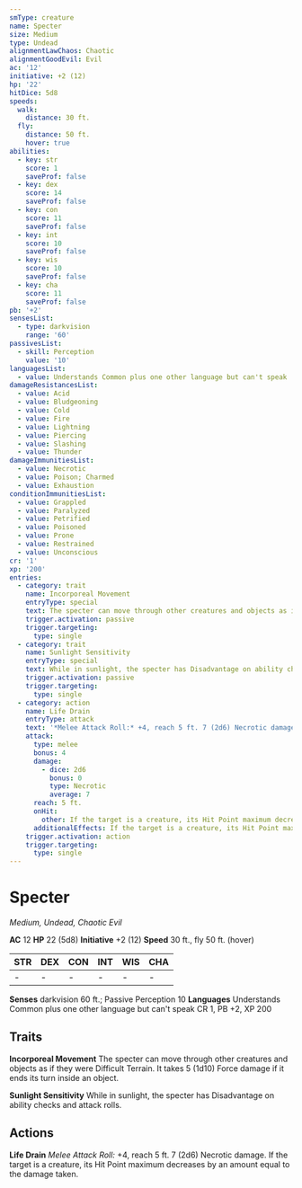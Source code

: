 ```yaml
---
smType: creature
name: Specter
size: Medium
type: Undead
alignmentLawChaos: Chaotic
alignmentGoodEvil: Evil
ac: '12'
initiative: +2 (12)
hp: '22'
hitDice: 5d8
speeds:
  walk:
    distance: 30 ft.
  fly:
    distance: 50 ft.
    hover: true
abilities:
  - key: str
    score: 1
    saveProf: false
  - key: dex
    score: 14
    saveProf: false
  - key: con
    score: 11
    saveProf: false
  - key: int
    score: 10
    saveProf: false
  - key: wis
    score: 10
    saveProf: false
  - key: cha
    score: 11
    saveProf: false
pb: '+2'
sensesList:
  - type: darkvision
    range: '60'
passivesList:
  - skill: Perception
    value: '10'
languagesList:
  - value: Understands Common plus one other language but can't speak
damageResistancesList:
  - value: Acid
  - value: Bludgeoning
  - value: Cold
  - value: Fire
  - value: Lightning
  - value: Piercing
  - value: Slashing
  - value: Thunder
damageImmunitiesList:
  - value: Necrotic
  - value: Poison; Charmed
  - value: Exhaustion
conditionImmunitiesList:
  - value: Grappled
  - value: Paralyzed
  - value: Petrified
  - value: Poisoned
  - value: Prone
  - value: Restrained
  - value: Unconscious
cr: '1'
xp: '200'
entries:
  - category: trait
    name: Incorporeal Movement
    entryType: special
    text: The specter can move through other creatures and objects as if they were Difficult Terrain. It takes 5 (1d10) Force damage if it ends its turn inside an object.
    trigger.activation: passive
    trigger.targeting:
      type: single
  - category: trait
    name: Sunlight Sensitivity
    entryType: special
    text: While in sunlight, the specter has Disadvantage on ability checks and attack rolls.
    trigger.activation: passive
    trigger.targeting:
      type: single
  - category: action
    name: Life Drain
    entryType: attack
    text: '*Melee Attack Roll:* +4, reach 5 ft. 7 (2d6) Necrotic damage. If the target is a creature, its Hit Point maximum decreases by an amount equal to the damage taken.'
    attack:
      type: melee
      bonus: 4
      damage:
        - dice: 2d6
          bonus: 0
          type: Necrotic
          average: 7
      reach: 5 ft.
      onHit:
        other: If the target is a creature, its Hit Point maximum decreases by an amount equal to the damage taken.
      additionalEffects: If the target is a creature, its Hit Point maximum decreases by an amount equal to the damage taken.
    trigger.activation: action
    trigger.targeting:
      type: single
---
```


# Specter
*Medium, Undead, Chaotic Evil*

**AC** 12
**HP** 22 (5d8)
**Initiative** +2 (12)
**Speed** 30 ft., fly 50 ft. (hover)

| STR | DEX | CON | INT | WIS | CHA |
| --- | --- | --- | --- | --- | --- |
| - | - | - | - | - | - |

**Senses** darkvision 60 ft.; Passive Perception 10
**Languages** Understands Common plus one other language but can't speak
CR 1, PB +2, XP 200

## Traits

**Incorporeal Movement**
The specter can move through other creatures and objects as if they were Difficult Terrain. It takes 5 (1d10) Force damage if it ends its turn inside an object.

**Sunlight Sensitivity**
While in sunlight, the specter has Disadvantage on ability checks and attack rolls.

## Actions

**Life Drain**
*Melee Attack Roll:* +4, reach 5 ft. 7 (2d6) Necrotic damage. If the target is a creature, its Hit Point maximum decreases by an amount equal to the damage taken.
